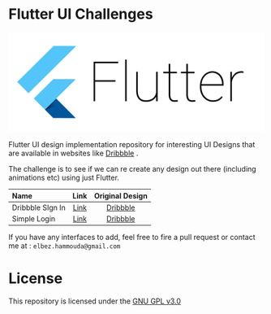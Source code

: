 # Flutter UI Challenges

![Flutter logo](img/Flutter.jpg)

Flutter UI design implementation repository for interesting UI Designs that
are available in websites like <a href="https://dribbble.com" target="_blank">Dribbble</a>
.

The challenge is to see if we can re create any design out there
(including animations etc) using just Flutter. 

| Name          | Link          | Original Design  |
|:-------------|:-------------:|:----------------:|
| Dribbble SIgn In | [Link](https://github.com/Timodz/Flutter-Ui-Challenges/tree/master/dribbble_signin) | [Dribbble](https://dribbble.com/shots/5303322-Dribbble-login-screen-redesign)            |
| Simple Login | [Link](https://github.com/Timodz/Flutter-Ui-Challenges/tree/master/Simple_Login) | [Dribbble](https://dribbble.com/shots/5086335-Login-Page)            |

If you have any interfaces to add, feel free to fire a pull request or contact me at : `elbez.hammouda@gmail.com`

# License
This repository is licensed under the [
GNU GPL v3.0](LICENSE)
